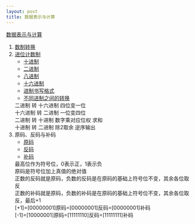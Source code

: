 ```yaml
---
layout: post
title: 数据表示与计算
---
```

<a href="https://blog.csdn.net/LYX_WIN/article/details/133919439">数据表示与计算</a>
<ol>
  <li><a href="https://baike.baidu.com/item/%E8%BF%9B%E5%88%B6%E8%BD%AC%E6%8D%A2/3117222?fromtitle=%E6%95%B0%E5%88%B6%E8%BD%AC%E6%8D%A2&fromid=5775105&fromModule=lemma_search-box">数制转换</a></li>
  <li><a href="https://baike.baidu.com/item/%E8%BF%9B%E5%88%B6?fromtitle=%E8%BF%9B%E4%BD%8D%E8%AE%A1%E6%95%B0%E5%88%B6">进位计数制</a>
    <ul>
      <li><a href="https://baike.baidu.com/item/%E5%8D%81%E8%BF%9B%E5%88%B6/6521392?fromModule=search-result_lemma">十进制</a></li>
      <li><a href="https://baike.baidu.com/item/%E4%BA%8C%E8%BF%9B%E5%88%B6/361457">二进制</a></li>
      <li><a href="https://baike.baidu.com/item/%E5%85%AB%E8%BF%9B%E5%88%B6/4230825?fromModule=search-result_lemma">八进制</a></li>
      <li><a href="https://baike.baidu.com/item/%E5%8D%81%E5%85%AD%E8%BF%9B%E5%88%B6/4162457">十六进制</a></li>
      <li><a href="https://zhidao.baidu.com/question/440144080.html">进制书写格式</a></li>
      <li><a href="</li>https://blog.csdn.net/weixin_53564801/article/details/123665194">不同进制之间的转换</a></li>
    </ul>
    二进制 转 十六进制 四位变一位<br>
    十六进制 转 二进制 一位变四位<br>
    二进制 转 十进制 数字乘对应位权 求和<br>
    十进制 转 二进制 除2取余 逆序输出<br>
  </li>
  <li>原码、反码与补码
    <ul>
      <li><a href="https://baike.baidu.com/item/%E5%8E%9F%E7%A0%81/1097586" target="_blank">原码</a></li>
      <li><a href="https://baike.baidu.com/item/%E5%8F%8D%E7%A0%81/769985" target="_blank">反码</a></li>
      <li><a href="https://baike.baidu.com/item/%E8%A1%A5%E7%A0%81/6854613" target="_blank">补码</a></li>
    </ul>
    最高位作为符号位，0表示正，1表示负<br>
    原码是符号位加上真值的绝对值<br>
    正数的反码就是原码，负数的反码是在原码的基础上符号位不变，其余各位取反<br>
    正数的补码就是原码，负数的补码是在原码的基础上符号位不变，其余各位取反，最后+1<br>
    [+1]=[00000001]原码=[00000001]反码=[00000001]补码<br>
    [-1]=[10000001]原码=[11111110]反码=[11111111]补码<br>
  </li>
</ol>


